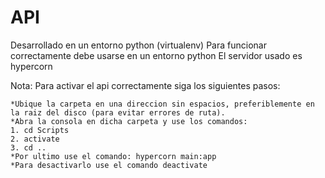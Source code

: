 # API
Desarrollado en un entorno python (virtualenv)
Para funcionar correctamente debe usarse en un entorno python
El servidor usado es hypercorn

Nota:
Para activar el api correctamente siga los siguientes pasos:

	*Ubique la carpeta en una direccion sin espacios, preferiblemente en la raiz del disco (para evitar errores de ruta).
	*Abra la consola en dicha carpeta y use los comandos: 
	1. cd Scripts
	2. activate
	3. cd ..
	*Por ultimo use el comando: hypercorn main:app
	*Para desactivarlo use el comando deactivate